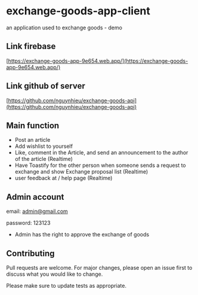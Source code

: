 # exchange-goods-app-client
an application used to exchange goods - demo

## Link firebase
[https://exchange-goods-app-9e654.web.app/](https://exchange-goods-app-9e654.web.app/)

## Link github of server
[https://github.com/nguynhieu/exchange-goods-api](https://github.com/nguynhieu/exchange-goods-api)

## Main function
- Post an article
- Add wishlist to yourself 
- Like, comment in the Article, and send an announcement to the author of the article (Realtime)
- Have Toastify for the other person when someone sends a request to exchange and show Exchange proposal list (Realtime)
- user feedback at / help page (Realtime)


## Admin account
email: admin@gmail.com

password: 123123
- Admin has the right to approve the exchange of goods

## Contributing
Pull requests are welcome. For major changes, please open an issue first to discuss what you would like to change.

Please make sure to update tests as appropriate.
